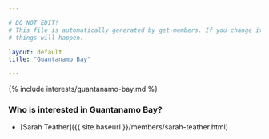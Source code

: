 ```yaml
---

# DO NOT EDIT!
# This file is automatically generated by get-members. If you change it, bad
# things will happen.

layout: default
title: "Guantanamo Bay"

---
```


{% include interests/guantanamo-bay.md %}

### Who is interested in Guantanamo Bay?


* [Sarah Teather]({{ site.baseurl }}/members/sarah-teather.html)
